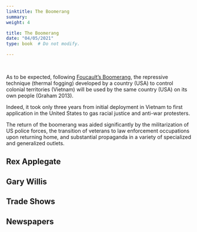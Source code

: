```yaml
---
linktitle: The Boomerang
summary: 
weight: 4

title: The Boomerang
date: "04/05/2021"
type: book  # Do not modify.

---
```


<br>

As to be expected, following [Foucault’s Boomerang](https://www.opendemocracy.net/en/opensecurity/foucaults-boomerang-new-military-urbanism/), the repressive technique (thermal fogging) developed by a country (USA) to control colonial territories (Vietnam) will be used by the same country (USA) on its own people (Graham 2013).

Indeed, it took only three years from initial deployment in Vietnam to first application in the United States to gas racial justice and anti-war protesters.

The return of the boomerang was aided significantly by the militarization of US police forces, the transition of veterans to law enforcement occupations upon returning home, and substantial propaganda in a variety of specialized and generalized outlets.

## Rex Applegate

## Gary Willis

## Trade Shows

## Newspapers